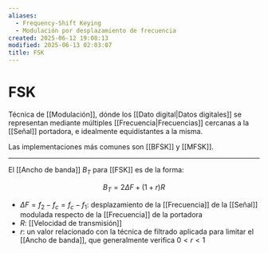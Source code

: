 ```yaml
---
aliases:
  - Frequency-Shift Keying
  - Modulación por desplazamiento de frecuencia
created: 2025-06-12 19:08:13
modified: 2025-06-13 02:03:07
title: FSK
---
```


# FSK

Técnica de [[Modulación]], dónde los [[Dato digital|Datos digitales]] se representan mediante múltiples [[Frecuencia|Frecuencias]] cercanas a la [[Señal]] portadora, e idealmente equidistantes a la misma.

Las implementaciones más comunes son [[BFSK]] y [[MFSK]].

---

El [[Ancho de banda]] $B_T$ para [[FSK]] es de la forma:

$$
B_T = 2 \Delta F + \left( 1 + r \right) R
$$

- $\Delta F = f_2 - f_c = f_c - f_1$: desplazamiento de la [[Frecuencia]] de la [[Señal]] modulada respecto de la [[Frecuencia]] de la portadora
- $R$: [[Velocidad de transmisión]]
- $r$: un valor relacionado con la técnica de filtrado aplicada para limitar el [[Ancho de banda]], que generalmente verifica $0 < r < 1$

